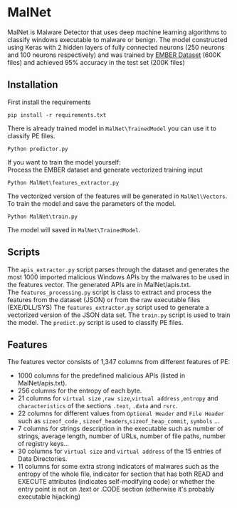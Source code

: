 # MalNet
MalNet is Malware Detector that uses deep machine learning algorithms to classify windows executable to malware or benign. The model constructed using Keras with 2 hidden layers of fully connected neurons (250 neurons and 100 neurons respectively) and was trained by [EMBER Dataset](https://github.com/endgameinc/ember) (600K files) and achieved 95% accuracy in the test set (200K files)
## Installation
First install the requirements
```
pip install -r requirements.txt
```
There is already trained model in `MalNet\TrainedModel` you can use it to classify PE files.
```
Python predictor.py
```
If you want to train the model yourself:<br>
Process the EMBER dataset and generate vectorized training input
```
Python MalNet\features_extractor.py
```
The vectorized version of the features will be generated in `MalNel\Vectors`.<br>
To train the model and save the parameters of the model.
```
Python MalNet\train.py
```
The model will saved in `MalNet\TrainedModel`.<br>

## Scripts
The `apis_extractor.py` script parses through the dataset and generates the most 1000 imported malicious Windows APIs by the malwares to be used in the features vector. The generated APIs are in MalNet/apis.txt.  
The `features_processing.py` script is class to extract and process the features from the dataset (JSON) or from the raw executable files (EXE/DLL/SYS)
The `features_extractor.py` script used to generate a vectorized version of the JSON data set.
The `train.py` script is used to train the model.
The `predict.py` script is used to classify PE files.


## Features  
The features vector consists of 1,347 columns from different features of PE:
- 1000 columns for the predefined malicious APIs (listed in MalNet/apis.txt).
- 256 columns for the entropy of each byte.
- 21 columns  for `virtual size` ,`raw size`,`virtual address` ,`entropy` and `characteristics` of the sections `.text`, `.data` and `rsrc`.
- 22 columns for different values from `Optional Header` and `File Header` such as `sizeof_code` , `sizeof_headers`,`sizeof_heap_commit`, `symbols` ...
- 7 columns for strings description in the executable such as number of strings, average length, number of URLs, number of file paths, number of registry keys...
- 30 columns for `virtual size` and `virtual address` of the 15 entries of Data Directories.
- 11 columns for some extra strong indicators of malwares such as the entropy of the whole file, indicator for section that has both READ and EXECUTE attributes (indicates self-modifying code) or whether the entry point is not on .text or .CODE section (otherwise it's probably executable hijacking)


